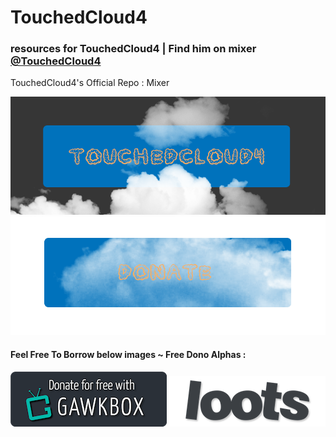 # TouchedCloud4
### resources for TouchedCloud4 | Find him on mixer [@TouchedCloud4](https://mixer.com/TouchedCloud4)
TouchedCloud4's Official Repo : Mixer

<img src="testTCban.png">
<img src="tcdonatetest.png">

#### Feel Free To Borrow below images ~ Free Dono Alphas :
<img src="GawkBox.png">
<img src="loots.png">
